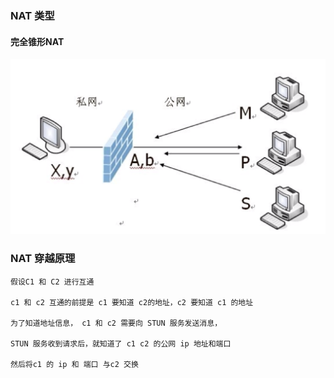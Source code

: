 ### NAT 类型

#### 完全锥形NAT
![full cone](./images/full_cone.png)

### NAT  穿越原理
```
假设C1 和 C2 进行互通

c1 和 c2 互通的前提是 c1 要知道 c2的地址，c2 要知道 c1 的地址

为了知道地址信息， c1 和 c2 需要向 STUN 服务发送消息，

STUN 服务收到请求后，就知道了 c1 c2 的公网 ip 地址和端口

然后将c1 的 ip 和 端口 与c2 交换

```
